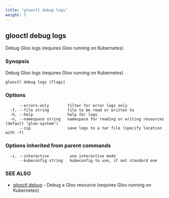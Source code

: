 ```yaml
---
title: "glooctl debug logs"
weight: 5
---
```

## glooctl debug logs

Debug Gloo logs (requires Gloo running on Kubernetes)

### Synopsis

Debug Gloo logs (requires Gloo running on Kubernetes)

```
glooctl debug logs [flags]
```

### Options

```
      --errors-only        filter for error logs only
  -f, --file string        file to be read or written to
  -h, --help               help for logs
  -n, --namespace string   namespace for reading or writing resources (default "gloo-system")
      --zip                save logs to a tar file (specify location with -f)
```

### Options inherited from parent commands

```
  -i, --interactive         use interactive mode
      --kubeconfig string   kubeconfig to use, if not standard one
```

### SEE ALSO

* [glooctl debug](../glooctl_debug)	 - Debug a Gloo resource (requires Gloo running on Kubernetes)

